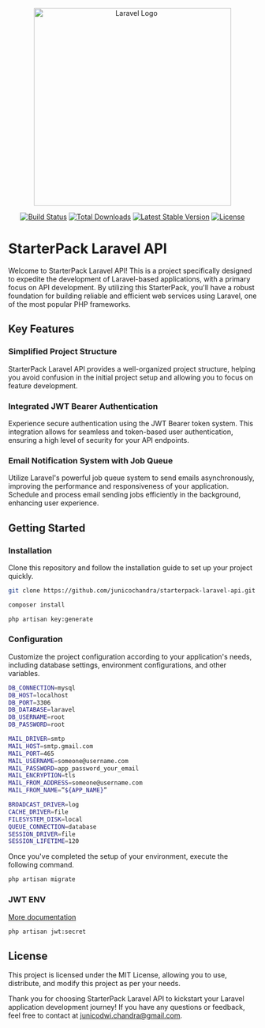 <p align="center"><a href="https://laravel.com" target="_blank"><img src="https://raw.githubusercontent.com/laravel/art/master/logo-lockup/5%20SVG/2%20CMYK/1%20Full%20Color/laravel-logolockup-cmyk-red.svg" width="400" alt="Laravel Logo"></a></p>

<p align="center">
<a href="https://github.com/laravel/framework/actions"><img src="https://github.com/laravel/framework/workflows/tests/badge.svg" alt="Build Status"></a>
<a href="https://packagist.org/packages/laravel/framework"><img src="https://img.shields.io/packagist/dt/laravel/framework" alt="Total Downloads"></a>
<a href="https://packagist.org/packages/laravel/framework"><img src="https://img.shields.io/packagist/v/laravel/framework" alt="Latest Stable Version"></a>
<a href="https://packagist.org/packages/laravel/framework"><img src="https://img.shields.io/packagist/l/laravel/framework" alt="License"></a>
</p>

# StarterPack Laravel API
Welcome to StarterPack Laravel API! This is a project specifically designed to expedite the development of Laravel-based applications, with a primary focus on API development. By utilizing this StarterPack, you'll have a robust foundation for building reliable and efficient web services using Laravel, one of the most popular PHP frameworks.

## Key Features
### Simplified Project Structure
StarterPack Laravel API provides a well-organized project structure, helping you avoid confusion in the initial project setup and allowing you to focus on feature development.
### Integrated JWT Bearer Authentication
Experience secure authentication using the JWT Bearer token system. This integration allows for seamless and token-based user authentication, ensuring a high level of security for your API endpoints.
### Email Notification System with Job Queue
Utilize Laravel's powerful job queue system to send emails asynchronously, improving the performance and responsiveness of your application. Schedule and process email sending jobs efficiently in the background, enhancing user experience.

## Getting Started
### Installation
Clone this repository and follow the installation guide to set up your project quickly.
```bash
git clone https://github.com/junicochandra/starterpack-laravel-api.git

composer install

php artisan key:generate
```
### Configuration
Customize the project configuration according to your application's needs, including database settings, environment configurations, and other variables.
```bash
DB_CONNECTION=mysql
DB_HOST=localhost
DB_PORT=3306
DB_DATABASE=laravel
DB_USERNAME=root
DB_PASSWORD=root

MAIL_DRIVER=smtp
MAIL_HOST=smtp.gmail.com
MAIL_PORT=465
MAIL_USERNAME=someone@username.com
MAIL_PASSWORD=app_password_your_email
MAIL_ENCRYPTION=tls
MAIL_FROM_ADDRESS=someone@username.com
MAIL_FROM_NAME=”${APP_NAME}”

BROADCAST_DRIVER=log
CACHE_DRIVER=file
FILESYSTEM_DISK=local
QUEUE_CONNECTION=database
SESSION_DRIVER=file
SESSION_LIFETIME=120
```
Once you've completed the setup of your environment, execute the following command.
```bash
php artisan migrate
```

### JWT ENV
[More documentation](https://jwt-auth.readthedocs.io/en/develop)
```bash
php artisan jwt:secret
```
## License
This project is licensed under the MIT License, allowing you to use, distribute, and modify this project as per your needs.

Thank you for choosing StarterPack Laravel API to kickstart your Laravel application development journey! If you have any questions or feedback, feel free to contact at junicodwi.chandra@gmail.com.
